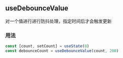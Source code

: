 ## useDebounceValue

对一个值进行进行防抖处理，指定时间后才会触发更新

### 用法

```javascript
const [count, setCount] = useState(0)
const debounceCount = useDebounceValue(count, 200)
```
